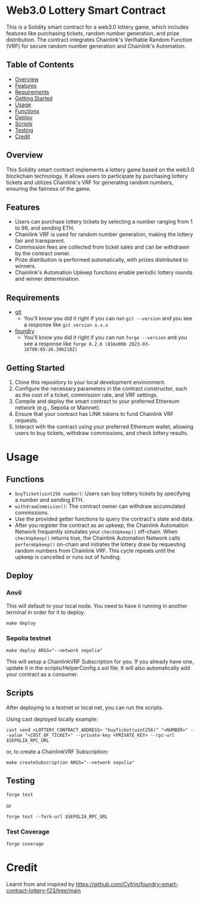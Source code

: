 # Web3.0 Lottery Smart Contract

This is a Solidity smart contract for a web3.0 lottery game, which includes features like purchasing tickets, random number generation, and prize distribution. The contract integrates Chainlink's Verifiable Random Function (VRF) for secure random number generation and Chainlink's Automation.

## Table of Contents

- [Overview](#overview)
- [Features](#features)
- [Requirements](#requirements)
- [Getting Started](#getting-started)
- [Usage](#usage)
- [Functions](#functions)
- [Deploy](#deploy)
- [Scripts](#scripts)
- [Testing](#testing)
- [Credit](#credit)

## Overview

This Solidity smart contract implements a lottery game based on the web3.0 blockchain technology. It allows users to participate by purchasing lottery tickets and utilizes Chainlink's VRF for generating random numbers, ensuring the fairness of the game.

## Features

- Users can purchase lottery tickets by selecting a number ranging from 1 to 99, and sending ETH.
- Chainlink VRF is used for random number generation, making the lottery fair and transparent.
- Commission fees are collected from ticket sales and can be withdrawn by the contract owner.
- Prize distribution is performed automatically, with prizes distributed to winners.
- Chainlink's Automation Upkeep functions enable periodic lottery rounds and winner determination.

## Requirements

- [git](https://git-scm.com/book/en/v2/Getting-Started-Installing-Git)
  - You'll know you did it right if you can run `git --version` and you see a response like `git version x.x.x`
- [foundry](https://getfoundry.sh/)
  - You'll know you did it right if you can run `forge --version` and you see a response like `forge 0.2.0 (816e00b 2023-03-16T00:05:26.396218Z)`

## Getting Started

1. Clone this repository to your local development environment.
2. Configure the necessary parameters in the contract constructor, such as the cost of a ticket, commission rate, and VRF settings.
3. Compile and deploy the smart contract to your preferred Ethereum network (e.g., Sepolia or Mainnet).
4. Ensure that your contract has LINK tokens to fund Chainlink VRF requests.
5. Interact with the contract using your preferred Ethereum wallet, allowing users to buy tickets, withdraw commissions, and check lottery results.

# Usage

## Functions

- `buyTicket(uint256 number)`: Users can buy lottery tickets by specifying a number and sending ETH.
- `withdrawCommision()`: The contract owner can withdraw accumulated commissions.
- Use the provided getter functions to query the contract's state and data.
- After you register the contract as an upkeep, the Chainlink Automation Network frequently simulates your `checkUpkeep()` off-chain. When `checkUpkeep()` returns true, the Chainlink Automation Network calls `performUpkeep()` on-chain and initiates the lottery draw by requesting random numbers from Chainlink VRF. This cycle repeats until the upkeep is cancelled or runs out of funding.

## Deploy

### Anvil

This will default to your local node. You need to have it running in another terminal in order for it to deploy.

```
make deploy
```

### Sepolia testnet

```
make deploy ARGS="--network sepolia"
```

This will setup a ChainlinkVRF Subscription for you. If you already have one, update it in the scripts/HelperConfig.s.sol file. It will also automatically add your contract as a consumer.

## Scripts

After deploying to a testnet or local net, you can run the scripts.

Using cast deployed locally example:

```
cast send <LOTTERY_CONTRACT_ADDRESS> "buyTicket(uint256)" "<NUMBER>" --value "<COST_OF_TICKET>" --private-key <PRIVATE_KEY> --rpc-url $SEPOLIA_RPC_URL
```

or, to create a ChainlinkVRF Subscription:

```
make createSubscription ARGS="--network sepolia"
```

## Testing

```
forge test
```

or

```
forge test --fork-url $SEPOLIA_RPC_URL
```

### Test Coverage

```
forge coverage
```

# Credit

Learnt from and inspired by https://github.com/Cyfrin/foundry-smart-contract-lottery-f23/tree/main
